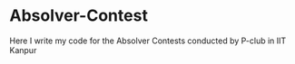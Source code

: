 # Absolver-Contest
Here I write my code for the Absolver Contests conducted by P-club in IIT Kanpur
